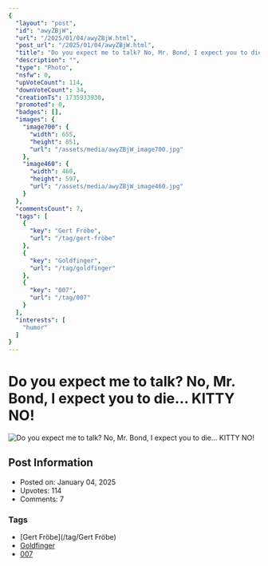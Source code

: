 ```yaml
---
{
  "layout": "post",
  "id": "awyZBjW",
  "url": "/2025/01/04/awyZBjW.html",
  "post_url": "/2025/01/04/awyZBjW.html",
  "title": "Do you expect me to talk? No, Mr. Bond, I expect you to die... KITTY NO!",
  "description": "",
  "type": "Photo",
  "nsfw": 0,
  "upVoteCount": 114,
  "downVoteCount": 34,
  "creationTs": 1735933930,
  "promoted": 0,
  "badges": [],
  "images": {
    "image700": {
      "width": 655,
      "height": 851,
      "url": "/assets/media/awyZBjW_image700.jpg"
    },
    "image460": {
      "width": 460,
      "height": 597,
      "url": "/assets/media/awyZBjW_image460.jpg"
    }
  },
  "commentsCount": 7,
  "tags": [
    {
      "key": "Gert Fröbe",
      "url": "/tag/gert-fröbe"
    },
    {
      "key": "Goldfinger",
      "url": "/tag/goldfinger"
    },
    {
      "key": "007",
      "url": "/tag/007"
    }
  ],
  "interests": [
    "humor"
  ]
}
---
```


# Do you expect me to talk? No, Mr. Bond, I expect you to die... KITTY NO!

![Do you expect me to talk? No, Mr. Bond, I expect you to die... KITTY NO!](/assets/media/awyZBjW_image700.jpg)

## Post Information

- Posted on: January 04, 2025
- Upvotes: 114
- Comments: 7

### Tags

- [Gert Fröbe](/tag/Gert Fröbe)
- [Goldfinger](/tag/Goldfinger)
- [007](/tag/007)
